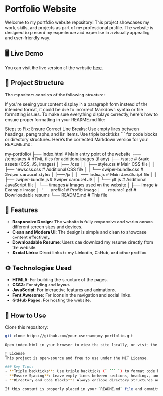 # Portfolio Website

Welcome to my portfolio website repository! This project showcases my work, skills, and projects as part of my professional profile. The website is designed to present my experience and expertise in a visually appealing and user-friendly way.

## 🖥️ Live Demo
You can visit the live version of the website [here](https://your-username.github.io/your-repo-name/).

## 📂 Project Structure

The repository consists of the following structure:


If you're seeing your content display in a paragraph form instead of the intended format, it could be due to incorrect Markdown syntax or file formatting issues. To make sure everything displays correctly, here's how to ensure proper formatting in your README.md file:

Steps to Fix:
Ensure Correct Line Breaks:
Use empty lines between headings, paragraphs, and list items.
Use triple backticks ``` for code blocks or directory structures.
Here’s the corrected Markdown version for your README.md:

my-portfolio/
├── index.html                # Main entry point of the website
├── /templates                # HTML files for additional pages (if any)
├── /static                   # Static assets (CSS, JS, images)
│   ├── /css
│   │   ├── style.css         # Main CSS file
│   │   ├── newscss.css       # Additional CSS file
│   │   └── swiper-bundle.css # Swiper carousel styles
│   ├── /js
│   │   ├── index.js          # Main JavaScript file
│   │   ├── swiper-bundle.js  # Swiper carousel JS
│   │   └── plt.js            # Additional JavaScript file
│   └── /images               # Images used on the website
│       ├── image             # Example image
│       └── profile1          # Profile image
├── resume1.pdf               # Downloadable resume
└── README.md                 # This file

## 🚀 Features

- **Responsive Design**: The website is fully responsive and works across different screen sizes and devices.
- **Clean and Modern UI**: The design is simple and clean to showcase content effectively.
- **Downloadable Resume**: Users can download my resume directly from the website.
- **Social Links**: Direct links to my LinkedIn, GitHub, and other profiles.

## ⚙️ Technologies Used

- **HTML5**: For building the structure of the pages.
- **CSS3**: For styling and layout.
- **JavaScript**: For interactive features and animations.
- **Font Awesome**: For icons in the navigation and social links.
- **GitHub Pages**: For hosting the website.

## 📄 How to Use

Clone this repository:

```bash
git clone https://github.com/your-username/my-portfolio.git

Open index.html in your browser to view the site locally, or visit the live demo link.

📜 License
This project is open-source and free to use under the MIT License.

### Key Tips:
- **Triple backticks**: Use triple backticks (` ``` `) to format code blocks or directory structures. This prevents GitHub from rendering it as a paragraph.
- **Ensure Spacing**: Leave empty lines between sections, headings, and paragraphs to avoid them getting merged.
- **Directory and Code Blocks**: Always enclose directory structures and code in triple backticks to preserve their formatting.

If this content is properly placed in your `README.md` file and committed to GitHub, it should render with the correct formatting.

